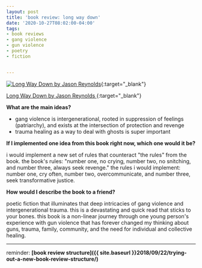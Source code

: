 ```yaml
---
layout: post
title: 'book review: long way down'
date: '2020-10-27T08:02:00-04:00'
tags:
- book reviews
- gang violence
- gun violence
- poetry
- fiction


--- 
```




[![Long Way Down by Jason Reynolds](https://i.gr-assets.com/images/S/compressed.photo.goodreads.com/books/1520008013l/22552026._SY475_.jpg)](https://www.goodreads.com/book/show/22552026-long-way-down){:target="_blank"}

[Long Way Down by Jason Reynolds
](https://www.goodreads.com/book/show/22552026-long-way-down){:target="_blank"}



**What are the main ideas?** 

* gang violence is intergenerational, rooted in suppression of feelings (patriarchy), and exists at the intersection of protection and revenge
* trauma healing as a way to deal with ghosts is super important


**If I implemented one idea from this book right now, which one would it be?**

i would implement a new set of rules that counteract "the rules" from the book. the book's rules: "number one, no crying, number two, no snitching, and number three, always seek revenge." the rules i would implement: number one, cry often, number two, overcommunicate, and number three, seek transformative justice. 

**How would I describe the book to a friend?**

poetic fiction that illuminates that deep intricacies of gang violence and intergenerational trauma. this is a devastating and quick read that sticks to your bones. this book is a non-linear journey through one young person's experience with gun violence that has forever changed my thinking about guns, trauma, family, community, and the need for individual and collective healing. 

---

reminder: **[book review structure]({{ site.baseurl }}2018/09/22/trying-out-a-new-book-review-structure/)**

<!-- hyperlink bank -->


<!-- &#042; = asterisk -->
<!-- &#039; = single quote '-->

